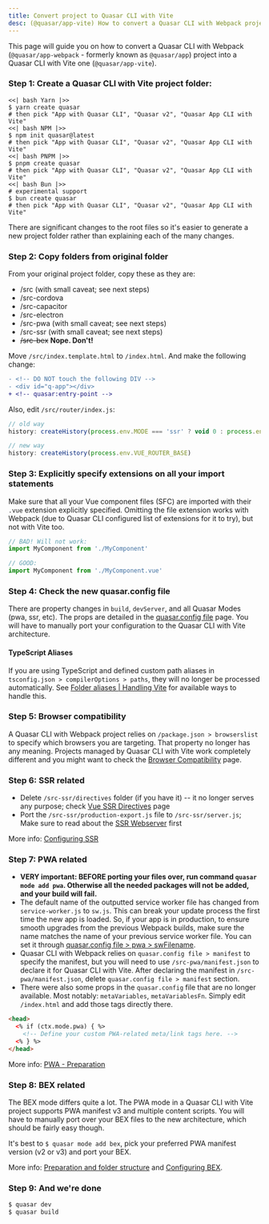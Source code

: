 ```yaml
---
title: Convert project to Quasar CLI with Vite
desc: (@quasar/app-vite) How to convert a Quasar CLI with Webpack project to a Quasar CLI with Vite one.
---
```


This page will guide you on how to convert a Quasar CLI with Webpack (`@quasar/app-webpack` - formerly known as `@quasar/app`) project into a Quasar CLI with Vite one (`@quasar/app-vite`).

### Step 1: Create a Quasar CLI with Vite project folder:

```tabs
<<| bash Yarn |>>
$ yarn create quasar
# then pick "App with Quasar CLI", "Quasar v2", "Quasar App CLI with Vite"
<<| bash NPM |>>
$ npm init quasar@latest
# then pick "App with Quasar CLI", "Quasar v2", "Quasar App CLI with Vite"
<<| bash PNPM |>>
$ pnpm create quasar
# then pick "App with Quasar CLI", "Quasar v2", "Quasar App CLI with Vite"
<<| bash Bun |>>
# experimental support
$ bun create quasar
# then pick "App with Quasar CLI", "Quasar v2", "Quasar App CLI with Vite"
```

There are significant changes to the root files so it's easier to generate a new project folder rather than explaining each of the many changes.

### Step 2: Copy folders from original folder

From your original project folder, copy these as they are:
  * /src (with small caveat; see next steps)
  * /src-cordova
  * /src-capacitor
  * /src-electron
  * /src-pwa (with small caveat; see next steps)
  * /src-ssr (with small caveat; see next steps)
  * ~~/src-bex~~ **Nope. Don't!**

Move `/src/index.template.html` to `/index.html`. And make the following change:

```diff
- <!-- DO NOT touch the following DIV -->
- <div id="q-app"></div>
+ <!-- quasar:entry-point -->
```

Also, edit `/src/router/index.js`:

```js
// old way
history: createHistory(process.env.MODE === 'ssr' ? void 0 : process.env.VUE_ROUTER_BASE)

// new way
history: createHistory(process.env.VUE_ROUTER_BASE)
```


### Step 3: Explicitly specify extensions on all your import statements

Make sure that all your Vue component files (SFC) are imported with their `.vue` extension explicitly specified. Omitting the file extension works with Webpack (due to Quasar CLI configured list of extensions for it to try), but not with Vite too.

```js
// BAD! Will not work:
import MyComponent from './MyComponent'

// GOOD:
import MyComponent from './MyComponent.vue'
```

### Step 4: Check the new quasar.config file

There are property changes in `build`, `devServer`, and all Quasar Modes (pwa, ssr, etc). The props are detailed in the [quasar.config file](/quasar-cli-vite/quasar-config-file) page. You will have to manually port your configuration to the Quasar CLI with Vite architecture.

#### TypeScript Aliases

If you are using TypeScript and defined custom path aliases in `tsconfig.json > compilerOptions > paths`, they will no longer be processed automatically. See [Folder aliases | Handling Vite](quasar-cli-vite/handling-vite#folder-aliases) for available ways to handle this.

### Step 5: Browser compatibility

A Quasar CLI with Webpack project relies on `/package.json > browserslist` to specify which browsers you are targeting. That property no longer has any meaning. Projects managed by Quasar CLI with Vite work completely different and you might want to check the [Browser Compatibility](/quasar-cli-vite/browser-compatibility) page.

### Step 6: SSR related

* Delete `/src-ssr/directives` folder (if you have it) -- it no longer serves any purpose; check [Vue SSR Directives](/quasar-cli-vite/developing-ssr/vue-ssr-directives) page
* Port the `/src-ssr/production-export.js` file to `/src-ssr/server.js`; Make sure to read about the [SSR Webserver](/quasar-cli-vite/developing-ssr/ssr-webserver) first

More info: [Configuring SSR](/quasar-cli-vite/developing-ssr/configuring-ssr)

### Step 7: PWA related

* **VERY important: BEFORE porting your files over, run command `quasar mode add pwa`. Otherwise all the needed packages will not be added, and your build will fail.**
* The default name of the outputted service worker file has changed from `service-worker.js` to `sw.js`. This can break your update process the first time the new app is loaded. So, if your app is in production, to ensure smooth upgrades from the previous Webpack builds, make sure the name matches the name of your previous service worker file. You can set it through [quasar.config file > pwa > swFilename](/quasar-cli-vite/developing-pwa/configuring-pwa#quasar-config-file).
* Quasar CLI with Webpack relies on `quasar.config file > manifest` to specify the manifest, but you will need to use `/src-pwa/manifest.json` to declare it for Quasar CLI with Vite. After declaring the manifest in `/src-pwa/manifest.json`, delete `quasar.config file > manifest` section.
* There were also some props in the `quasar.config` file that are no longer available. Most notably: `metaVariables`, `metaVariablesFn`. Simply edit `/index.html` and add those tags directly there.

```html /index.html
<head>
  <% if (ctx.mode.pwa) { %>
    <!-- Define your custom PWA-related meta/link tags here. -->
  <% } %>
</head>
```

More info: [PWA - Preparation](/quasar-cli-vite/developing-pwa/preparation)

### Step 8: BEX related

The BEX mode differs quite a lot. The PWA mode in a Quasar CLI with Vite project supports PWA manifest v3 and multiple content scripts. You will have to manually port over your BEX files to the new architecture, which should be fairly easy though.

It's best to `$ quasar mode add bex`, pick your preferred PWA manifest version (v2 or v3) and port your BEX.

More info: [Preparation and folder structure](/quasar-cli-vite/developing-browser-extensions/preparation#2-understand-the-anatomy-of-src-bex) and [Configuring BEX](/quasar-cli-vite/developing-browser-extensions/configuring-bex).

### Step 9: And we're done

```bash
$ quasar dev
$ quasar build
```
